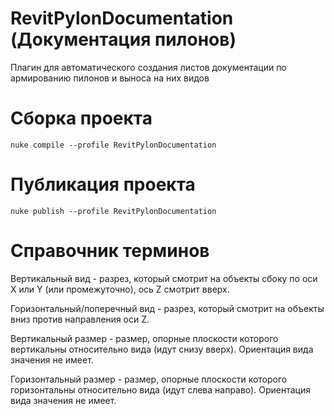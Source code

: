 # RevitPylonDocumentation (Документация пилонов)
Плагин для автоматического создания листов документации по армированию пилонов и выноса на них видов 


# Сборка проекта
```
nuke compile --profile RevitPylonDocumentation
```

# Публикация проекта
```
nuke publish --profile RevitPylonDocumentation
```

# Справочник терминов
Вертикальный вид - разрез, который смотрит на объекты сбоку по оси X или Y (или промежуточно), ось Z смотрит вверх.

Горизонтальный/поперечный вид - разрез, который смотрит на объекты вниз против направления оси Z.

Вертикальный размер - размер, опорные плоскости которого вертикальны относительно вида (идут снизу вверх). 
Ориентация вида значения не имеет.

Горизонтальный размер - размер, опорные плоскости которого горизонтальны относительно вида (идут слева направо). 
Ориентация вида значения не имеет.